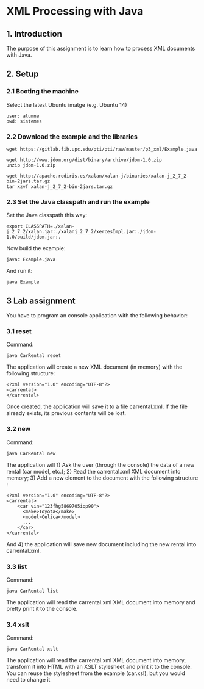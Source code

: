 # XML Processing with Java

## 1. Introduction

The purpose of this assignment is to learn how to process XML documents with Java.

## 2. Setup

### 2.1 Booting the machine

Select the latest Ubuntu imatge (e.g. Ubuntu 14)

    user: alumne
    pwd: sistemes


### 2.2 Download the example and the libraries

    wget https://gitlab.fib.upc.edu/pti/pti/raw/master/p3_xml/Example.java

    wget http://www.jdom.org/dist/binary/archive/jdom-1.0.zip
    unzip jdom-1.0.zip

    wget http://apache.rediris.es/xalan/xalan-j/binaries/xalan-j_2_7_2-bin-2jars.tar.gz
    tar xzvf xalan-j_2_7_2-bin-2jars.tar.gz

### 2.3 Set the Java classpath and run the example

Set the Java classpath this way:

    export CLASSPATH=./xalan-j_2_7_2/xalan.jar:./xalanj_2_7_2/xercesImpl.jar:./jdom-1.0/build/jdom.jar:.

Now build the example:

    javac Example.java

And run it:

    java Example

## 3 Lab assignment 

You have to program an console application with the following behavior:

### 3.1 reset

Command:

    java CarRental reset

The application will create a new XML document (in memory) with the following structure:
    
    <?xml version="1.0" encoding="UTF-8"?>
    <carrental>
    </carrental>

Once created, the application will save it to a file carrental.xml. If the file already exists, its previous contents will be lost.

### 3.2 new

Command:

    java CarRental new

The application will 1) Ask the user (through the console) the data of a new rental (car model, etc.); 2) Read the carrental.xml XML document into memory; 3) Add a new element to the document with the following structure :
    
    <?xml version="1.0" encoding="UTF-8"?>
    <carrental>
        <car vin="123fhg5869705iop90">
          <make>Toyota</make>
          <model>Celica</model>
          ...
        </car>
    </carrental>

And 4) the application will save new document including the new rental into carrental.xml.

### 3.3 list

Command:

    java CarRental list

The application will read the carrental.xml XML document into memory and pretty print it to the console.

### 3.4 xslt

Command:

    java CarRental xslt

The application will read the carrental.xml XML document into memory, transform it into HTML with an XSLT stylesheet and print it to the console. You can reuse the stylesheet from the example (car.xsl), but you would need to change it




